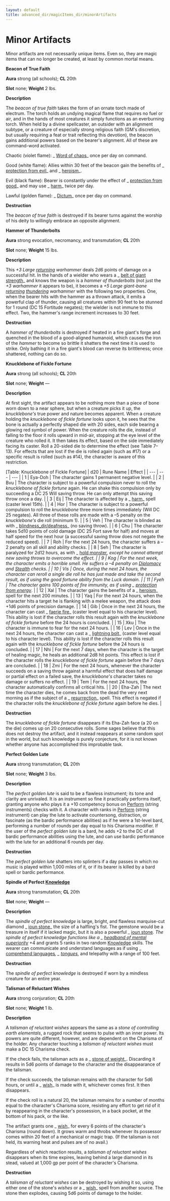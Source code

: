 ```yaml
---
layout: default
title: advanced_dir/magicItems_dir/minorArtifacts
---
```

# Minor Artifacts

Minor artifacts are not necessarily unique items. Even so, they are magic items that can no longer be created, at least by common mortal means.

**Beacon of True Faith**

**Aura** strong (all schools); **CL** 20th

**Slot** none; **Weight** 2 lbs.

**Description**

The _beacon of true faith_ takes the form of an ornate torch made of electrum. The torch holds an undying magical flame that requires no fuel or air, and in the hands of most creatures it simply functions as an everburning torch. When held by a divine spellcaster, an outsider with an alignment subtype, or a creature of especially strong religious faith (GM's discretion, but usually requiring a feat or trait reflecting this devotion), the beacon gains additional powers based on the bearer's alignment. All of these are command-word activated.

Chaotic (violet flame): _ [Word of chaos](../../../../spells_dir/wordOfChaos#_word-of-chaos)_ once per day on command.

Good (white flame): Allies within 30 feet of the beacon gain the benefits of _ [protection from evil](../../../../spells_dir/protectionFromEvil#_protection-from-evil)_ and _ [heroism](../../../../spells_dir/heroism#_heroism)_.

Evil (black flame): Bearer is constantly under the effect of _ [protection from good](../../../../spells_dir/protectionFromGood#_protection-from-good)_ and may use _ [harm](../../../../spells_dir/harm#_harm)_ twice per day.

Lawful (golden flame): _ [Dictum](../../../../spells_dir/dictum#_dictum)_ once per day on command.

**Destruction**

The _beacon of true faith_ is destroyed if its bearer turns against the worship of his deity to willingly embrace an opposite alignment.

**Hammer of Thunderbolts**

**Aura** strong evocation, necromancy, and transmutation; **CL** 20th

**Slot** none; **Weight** 15 lbs.

**Description**

This _+3 Large [returning](../../../../magicItems_dir/weapons#_weapons-returning) warhammer_ deals 2d6 points of damage on a successful hit. In the hands of a wielder who wears a _ [belt of giant strength](../../../../magicItems_dir/wondrousItems#_belt-of-giant-strength)_ and knows the weapon is a _hammer of thunderbolts_ (not just the _+3 warhammer_ it appears to be), it becomes a _+5 Large giant-bane [returning](../../../../magicItems_dir/weapons#_weapons-returning) [thundering](../../../../magicItems_dir/weapons#_thundering) warhammer_ with the following two properties. One, when the bearer hits with the hammer as a thrown attack, it emits a powerful clap of thunder, causing all creatures within 90 feet to be stunned for 1 round (DC 15 Fortitude negates); the wielder is not immune to this effect. Two, the hammer's range increment increases to 30 feet.

**Destruction**

A _hammer of thunderbolts_ is destroyed if heated in a fire giant's forge and quenched in the blood of a good-aligned humanoid, which causes the iron of the _hammer_ to become so brittle it shatters the next time it is used to strike. Only bathing it in a fire giant's blood can reverse its brittleness; once shattered, nothing can do so.

**Knucklebone of Fickle Fortune**

**Aura** strong (all schools); **CL** 20th

**Slot** none; **Weight** —

**Description**

At first sight, the artifact appears to be nothing more than a piece of bone worn down to a near sphere, but when a creature picks it up, the _knucklebone's_ true power and nature becomes apparent. When a creature holding the _knucklebone of fickle fortune_ looks upon it, he sees that the bone is actually a perfectly shaped die with 20 sides, each side bearing a glowing red symbol of power. When the creature rolls the die, instead of falling to the floor it rolls upward in mid-air, stopping at the eye level of the creature who rolled it. It then takes its effect, based on the side immediately facing its caster. Roll a 20-sided die to determine the effect (see Table 7–13). For effects that are lost if the die is rolled again (such as #17) or a specific result is rolled (such as #14), the character is aware of this restriction.

[Table: Knucklebone of Fickle Fortune]
| d20 | Rune Name | Effect |
| --- | --- | --- |
| 1 | Eya-Doh | The character gains 1 permanent negative level. |
| 2 | Bvu | The character is subject to a powerful compulsion never to roll the _knucklebone of fickle fortune_ again. He can shake this compulsion only by succeeding a DC 25 Will saving throw. He can only attempt this saving throw once a day. |
| 3 | Eij | The character is affected by a _ [harm](../../../../spells_dir/harm#_harm)_ spell (caster level 15th). |
| 4 | Hor | The character is subject to a powerful compulsion to roll the _knucklebone_ three more times immediately (Will DC 25 negates). All three of these rolls are made with a –5 penalty on the _knucklebone's_ die roll (minimum 1). |
| 5 | Veh | The character is blinded as with _ [blindness_dir/deafness](../../../../spells_dir/blindnessDeafness#_blindness-deafness)_ (no saving throw). |
| 6 | Chu | The character takes 5d10 points of cold damage (DC 25 Fort save for half) and moves at half speed for the next hour (a successful saving throw does not negate the reduced speed). |
| 7 | Roh | For the next 24 hours, the character suffers a –2 penalty on all skill and ability checks. |
| 8 | Seh | The character is paralyzed for 2d12 hours, as with _ [hold monster](../../../../spells_dir/holdMonster#_hold-monster)_, except he cannot attempt new saving throws to overcome the effect. |
| 9 | Kog | For the next week, the character emits a horrible smell. He suffers a –4 penalty on [Diplomacy](../../../../skills_dir/diplomacy#_diplomacy) and [Stealth](../../../../skills_dir/stealth#_stealth) checks. |
| 10 | Vis | Once, during the next 24 hours, the character can reroll a single die roll he has just made and take the second result, as if using the good fortune ability from the Luck domain. |
| 11 | Fyeh | The character gains 100 points of fire immunity, as if using _ [protection from energy](../../../../spells_dir/protectionFromEnergy#_protection-from-energy)_. |
| 12 | Xal | The character gains the benefits of a _ [heroism](../../../../spells_dir/heroism#_heroism)_ spell for the next 200 minutes. |
| 13 | Yaq | For the next 24 hours, when the character hits a target he is flanking with a melee weapon, the attack does +1d6 points of precision damage. |
| 14 | Gib | Once in the next 24 hours, the character can cast _ [faerie fire](../../../../spells_dir/faerieFire#_faerie-fire)_ (caster level equal to his character level). This ability is lost if the character rolls this result again with the _knucklebone of fickle fortune_ before the 24 hours is concluded. |
| 15 | Xku | The character is immune to fear for the next 24 hours. |
| 16 | Lev | Once in the next 24 hours, the character can cast a _ [lightning bolt](../../../../spells_dir/lightningBolt#_lightning-bolt)_ (caster level equal to his character level). This ability is lost if the character rolls this result again with the _knucklebone of fickle fortune_ before the 24 hours is concluded. |
| 17 | Nhi | For the next 7 days, when the character is the target of healing magic, he heals an additional 2d8 hit points. This effect is lost if the character rolls the _knucklebone of fickle fortune_ again before the 7 days are concluded. |
| 18 | Zmi | For the next 24 hours, whenever the character succeeds on a saving throw against a harmful effect that does half damage or partial effect on a failed save, the _knucklebone's_ character takes no damage or suffers no effect. |
| 19 | Tem | For the next 24 hours, the character automatically confirms all critical hits. |
| 20 | Eha-Zah | The next time the character dies, he comes back from the dead the very next morning as if the subject of a _ [resurrection](../../../../spells_dir/resurrection#_resurrection)_ spell. This effect is negated if the character rolls the _knucklebone of fickle fortune_ again before he dies. |

**Destruction**

The _knucklebone of fickle fortune_ disappears if its Eha-Zah face (a 20 on the die) comes up on 20 consecutive rolls. Some sages believe that this does not destroy the artifact, and it instead reappears at some random spot in the world, but such knowledge is purely conjecture, for it is not known whether anyone has accomplished this improbable task.

**Perfect Golden Lute**

**Aura** strong transmutation; **CL** 20th

**Slot** none; **Weight** 3 lbs.

**Description**

The _perfect golden lute_ is said to be a flawless instrument; its tone and clarity are unrivaled. It is an instrument so fine it practically performs itself, granting anyone who plays it a +10 competency bonus on [Perform](../../../../skills_dir/perform#_perform) (string instruments) checks with it. A character with ranks in [Perform](../../../../skills_dir/perform#_perform) (string instrument) can play the lute to activate countersong, distraction, or fascinate (as the bardic performance abilities) as if he were a 1st-level bard, performing a number of rounds per day equal to his Charisma modifier. If the user of the _perfect golden lute_ is a bard, he adds +2 to the DC of all bardic performance abilities using the lute, and can use bardic performance with the lute for an additional 6 rounds per day.

**Destruction**

The _perfect golden lute_ shatters into splinters if a day passes in which no music is played within 1,000 miles of it, or if its bearer is killed by a bard spell or bardic performance.

**Spindle of Perfect [Knowledge](../../../../skills_dir/knowledge#_knowledge)**

**Aura** strong transmutation; **CL** 20th

**Slot** none; **Weight** —

**Description**

The _spindle of perfect knowledge_ is large, bright, and flawless marquise-cut diamond _ [ioun stone](../../../../magicItems_dir/wondrousItems#_ioun-stones)_ the size of a halfling's fist. The gemstone would be a treasure in itself if it lacked magic, but it is also a powerful _ [ioun stone](../../../../magicItems_dir/wondrousItems#_ioun-stones)_. The _spindle of perfect knowledge_ functions like a _ [headband of mental superiority](../../../../magicItems_dir/wondrousItems#_headband-of-mental-superiority)_ +4 and grants 5 ranks in two random [Knowledge](../../../../skills_dir/knowledge#_knowledge) skills. The wearer can communicate and understand languages as if using _ [comprehend languages](../../../../spells_dir/comprehendLanguages#_comprehend-languages)_, _ [tongues](../../../../spells_dir/tongues#_tongues)_, and telepathy with a range of 100 feet.

**Destruction**

The _spindle of perfect knowledge_ is destroyed if worn by a mindless creature for an entire year.

**Talisman of Reluctant Wishes**

**Aura** strong conjuration; **CL** 20th

**Slot** none; **Weight** 1 lb.

**Description**

A _talisman of reluctant wishes_ appears the same as a _stone of controlling earth elementals_, a rugged rock that seems to pulse with an inner power. Its powers are quite different, however, and are dependent on the Charisma of the holder. Any character touching a _talisman of reluctant wishes_ must make a DC 15 Charisma check.

If the check fails, the talisman acts as a _ [stone of weight](../../../../magicItems_dir/specificCursedItems#_stone-of-weight)_. Discarding it results in 5d6 points of damage to the character and the disappearance of the talisman.

If the check succeeds, the talisman remains with the character for 5d6 hours, or until a _ [wish](../../../../spells_dir/wish#_wish)_ is made with it, whichever comes first. It then disappears.

If the check roll is a natural 20, the talisman remains for a number of months equal to the character's Charisma score, resisting any effort to get rid of it by reappearing in the character's possession, in a back pocket, at the bottom of his pack, or the like.

The artifact grants one _ [wish](../../../../spells_dir/wish#_wish)_ for every 6 points of the character's Charisma (round down). It grows warm and throbs whenever its possessor comes within 20 feet of a mechanical or magic trap. (If the talisman is not held, its warning heat and pulses are of no avail.)

Regardless of which reaction results, a _talisman of reluctant wishes_ disappears when its time expires, leaving behind a large diamond in its stead, valued at 1,000 gp per point of the character's Charisma.

**Destruction**

A _talisman of reluctant wishes_ can be destroyed by wishing it so, using either one of the stone's _wishes_ or a _ [wish](../../../../spells_dir/wish#_wish)_ spell from another source. The stone then explodes, causing 5d6 points of damage to the holder.

